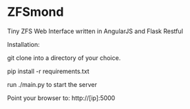 # ZFSmond
Tiny ZFS Web Interface written in AngularJS and Flask Restful

Installation:

git clone into a directory of your choice.

pip install -r requirements.txt

run ./main.py to start the server

Point your browser to: http://[ip]:5000
